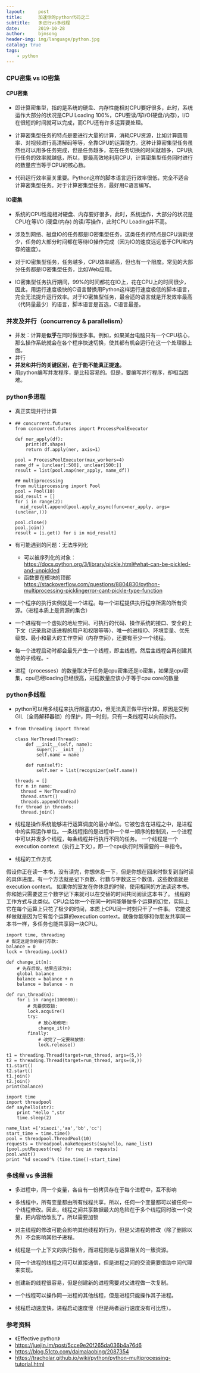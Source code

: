 ```yaml
---
layout:     post
title:      加速你的python代码之二
subtitle:   多进行vs多线程
date:       2019-10-28
author:     bjmsong
header-img: img/language/python.jpg
catalog: true
tags:
    - python
---
```




### CPU密集 vs IO密集

#### CPU密集

- 即计算密集型，指的是系统的硬盘、内存性能相对CPU要好很多，此时，系统运作大部分的状况是CPU Loading 100%，CPU要读/写I/O(硬盘/内存)，I/O在很短的时间就可以完成，而CPU还有许多运算要处理。

- 计算密集型任务的特点是要进行大量的计算，消耗CPU资源，比如计算圆周率、对视频进行高清解码等等，全靠CPU的运算能力。这种计算密集型任务虽然也可以用多任务完成，但是任务越多，花在任务切换的时间就越多，CPU执行任务的效率就越低，所以，要最高效地利用CPU，计算密集型任务同时进行的数量应当等于CPU的核心数。

- 代码运行效率至关重要。Python这样的脚本语言运行效率很低，完全不适合计算密集型任务。对于计算密集型任务，最好用C语言编写。



#### IO密集

- 系统的CPU性能相对硬盘、内存要好很多，此时，系统运作，大部分的状况是CPU在等I/O (硬盘/内存) 的读/写操作，此时CPU Loading并不高。

- 涉及到网络、磁盘IO的任务都是IO密集型任务，这类任务的特点是CPU消耗很少，任务的大部分时间都在等待IO操作完成（因为IO的速度远远低于CPU和内存的速度）。
- 对于IO密集型任务，任务越多，CPU效率越高，但也有一个限度。常见的大部分任务都是IO密集型任务，比如Web应用。
- IO密集型任务执行期间，99%的时间都花在IO上，花在CPU上的时间很少，因此，用运行速度极快的C语言替换用Python这样运行速度极低的脚本语言，完全无法提升运行效率。对于IO密集型任务，最合适的语言就是开发效率最高（代码量最少）的语言，脚本语言是首选，C语言最差。



### 并发及并行（concurrency & parallelism）

- 并发：计算是**似乎**在同时做很多事。例如，如果某台电脑只有一个CPU核心，那么操作系统就会在各个程序快速切换，使其都有机会运行在这一个处理器上面。
- 并行
- **并发和并行的关键区别，在于能不能真正提速。**
- 用python编写并发程序，是比较容易的。但是，要编写并行程序，却相当困难。



### python多进程

- 真正实现并行计算

- ```
  ## concurrent.futures
  from concurrent.futures import ProcessPoolExecutor
  
  def ner_apply(df):
      print(df.shape)
      return df.apply(ner, axis=1)
      
  pool = ProcessPoolExecutor(max_workers=4)
  name_df = [unclear[:500], unclear[500:]]
  result = list(pool.map(ner_apply, name_df))
  
  ## multiprocessing
  from multiprocessing import Pool
  pool = Pool(10)
  mid_result = []
  for i in range(2):
  	mid_result.append(pool.apply_async(func=ner_apply, args=(unclear,)))
  
  pool.close()
  pool.join()
  result = [i.get() for i in mid_result]
  ```

- 有可能遇到的问题：无法序列化
  - 可以被序列化的对象：https://docs.python.org/3/library/pickle.html#what-can-be-pickled-and-unpickled
  - 函数要在模块的顶部
    https://stackoverflow.com/questions/8804830/python-multiprocessing-picklingerror-cant-pickle-type-function

- 一个程序的执行实例就是一个进程。每一个进程提供执行程序所需的所有资源。（进程本质上是资源的集合）

- 一个进程有一个虚拟的地址空间、可执行的代码、操作系统的接口、安全的上下文（记录启动该进程的用户和权限等等）、唯一的进程ID、环境变量、优先级类、最小和最大的工作空间（内存空间），还要有至少一个线程。

- 每一个进程启动时都会最先产生一个线程，即主线程。然后主线程会再创建其他的子线程。- 

- 进程（processes）的数量取决于任务是cpu密集还是io密集，如果是cpu密集，cpu已经loading已经很高，进程数量应该小于等于cpu core的数量



### python多线程

- python可以用多线程来执行阻塞式IO，但无法真正做平行计算。原因是受到GIL（全局解释器锁）的保护，同一时刻，只有一条线程可以向前执行。

- ```
  from threading import Thread
  
  class NerThread(Thread):
      def __init__(self, name):
          super().__init__()
          self.name = name
  
      def run(self):
          self.ner = list(recognizer(self.name))
  
  threads = []
  for n in name:
  	thread = NerThread(n)
  	thread.start()
  	threads.append(thread)
  for thread in threads:
  	thread.join()
  ```

- 线程是操作系统能够进行运算调度的最小单位。它被包含在进程之中，是进程中的实际运作单位。一条线程指的是进程中一个单一顺序的控制流，一个进程中可以并发多个线程，每条线程并行执行不同的任务。
  一个线程是一个execution context（执行上下文），即一个cpu执行时所需要的一串指令。

- 线程的工作方式

假设你正在读一本书，没有读完，你想休息一下，但是你想在回来时恢复到当时读的具体进度。有一个方法就是记下页数、行数与字数这三个数值，这些数值就是execution context。
如果你的室友在你休息的时候，使用相同的方法读这本书。你和她只需要这三个数字记下来就可以在交替的时间共同阅读这本书了。
线程的工作方式与此类似。CPU会给你一个在同一时间能够做多个运算的幻觉，实际上它在每个运算上只花了极少的时间，本质上CPU同一时刻只干了一件事。
它能这样做就是因为它有每个运算的execution context。就像你能够和你朋友共享同一本书一样，多任务也能共享同一块CPU。


```
import time, threading
# 假定这是你的银行存款:
balance = 0
lock = threading.Lock()

def change_it(n):
    # 先存后取，结果应该为0:
    global balance
    balance = balance + n
    balance = balance - n

def run_thread(n):
    for i in range(100000):
        # 先要获取锁:
        lock.acquire()
        try:
            # 放心地改吧:
            change_it(n)
        finally:
            # 改完了一定要释放锁:
            lock.release()

t1 = threading.Thread(target=run_thread, args=(5,))
t2 = threading.Thread(target=run_thread, args=(8,))
t1.start()
t2.start()
t1.join()
t2.join()
print(balance)
```


```
import time
import threadpool  
def sayhello(str):
    print "Hello ",str
    time.sleep(2)

name_list =['xiaozi','aa','bb','cc']
start_time = time.time()
pool = threadpool.ThreadPool(10) 
requests = threadpool.makeRequests(sayhello, name_list) 
[pool.putRequest(req) for req in requests] 
pool.wait() 
print '%d second'% (time.time()-start_time)
```



### 多线程 vs 多进程

- 多进程中，同一个变量，各自有一份拷贝存在于每个进程中，互不影响
- 多线程中，所有变量都由所有线程共享，所以，任何一个变量都可以被任何一个线程修改。因此，线程之间共享数据最大的危险在于多个线程同时改一个变量，把内容给改乱了。所以需要加锁

- 对主线程的修改可能会影响其他线程的行为，但是父进程的修改（除了删除以外）不会影响其他子进程。

- 线程是一个上下文的执行指令，而进程则是与运算相关的一簇资源。

- 同一个进程的线程之间可以直接通信，但是进程之间的交流需要借助中间代理来实现。
- 创建新的线程很容易，但是创建新的进程需要对父进程做一次复制。
- 一个线程可以操作同一进程的其他线程，但是进程只能操作其子进程。
- 线程启动速度快，进程启动速度慢（但是两者运行速度没有可比性）。



### 参考资料

- 《Effective python》
- https://juejin.im/post/5cce9e20f265da036b4a76d6
- https://blog.51cto.com/daimalaobing/2087354
- https://tracholar.github.io/wiki/python/python-multiprocessing-tutorial.html
